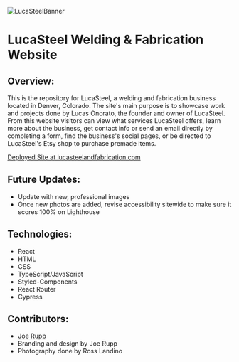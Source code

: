 ![LucaSteelBanner](https://user-images.githubusercontent.com/96392562/215675526-51b04dac-d0a8-4bfd-b8fb-5c9c98307da3.png)

# LucaSteel Welding & Fabrication Website

## Overview:

This is the repository for LucaSteel, a welding and fabrication business located in Denver, Colorado. The site's main purpose is to showcase work and projects done by Lucas Onorato, the founder and owner of LucaSteel. From this website visitors can view what services LucaSteel offers, learn more about the business, get contact info or send an email directly by completing a form, find the business's social pages, or be directed to LucaSteel's Etsy shop to purchase premade items.

[Deployed Site at lucasteelandfabrication.com](https://lucasteelandfabrication.com/)

## Future Updates:

- Update with new, professional images
- Once new photos are added, revise accessibility sitewide to make sure it scores 100% on Lighthouse

## Technologies:

- React
- HTML
- CSS
- TypeScript/JavaScript
- Styled-Components
- React Router
- Cypress

## Contributors:

- [Joe Rupp](https://github.com/JoeRupp)
- Branding and design by Joe Rupp
- Photography done by Ross Landino
